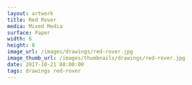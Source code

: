 ```yaml
---
layout: artwork
title: Red Rover
media: Mixed Media
surface: Paper
width: 6
height: 8
image_url: /images/drawings/red-rover.jpg
image_thumb_url: /images/thumbnails/drawings/red-rover.jpg
date: 2017-10-21 08:00:00
tags: drawings red-rover
---
```


